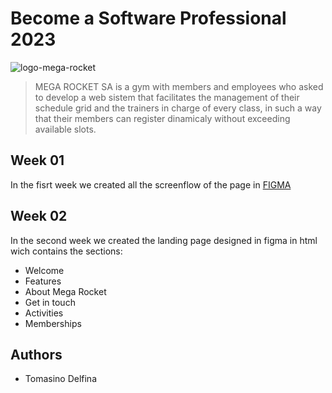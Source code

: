 # Become a Software Professional 2023

<img src="https://i.ibb.co/zHh11vr/logo-mega-rocket.png" alt="logo-mega-rocket" >

> MEGA ROCKET SA is a gym with members and employees who asked to develop a web sistem that facilitates the management of their schedule grid and the trainers in charge of every class, in such a way that their members can register dinamicaly without exceeding available slots.

## Week 01

In the fisrt week we created all the screenflow of the page in [FIGMA](https://www.figma.com/file/ChRGiIvcPtSCZutjKNaC4W/BaSP---Screenflow---Yankee?node-id=41%3A4&t=KFFC7mJZCMpJQHUH-1)

## Week 02

In the second week we created the landing page designed in figma in html wich contains the sections:
- Welcome
- Features
- About Mega Rocket
- Get in touch
- Activities
- Memberships

## Authors
- Tomasino Delfina